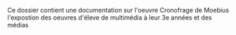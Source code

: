 Ce dossier contient une documentation sur l'oeuvre Cronofrage de Moebius l'expostion des oeuvres d'éleve de multimédia à leur 3e années et des médias 
